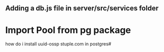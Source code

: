 ## Adding a db.js file in server/src/services folder

# Import Pool from pg package

how do i install uuid-ossp stuple.com in postgres#
